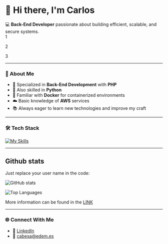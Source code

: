 # 👋 Hi there, I'm Carlos  

💻 **Back-End Developer** passionate about building efficient, scalable, and secure systems.  
1

2

3

---

### 🚀 About Me
- 🔧 Specialized in **Back-End Development** with **PHP**  
- 🐍 Also skilled in **Python**  
- 🐳 Familiar with **Docker** for containerized environments  
- ☁️ Basic knowledge of **AWS** services  
- 📚 Always eager to learn new technologies and improve my craft  

---

### 🛠️ Tech Stack  
[![My Skills](https://skillicons.dev/icons?i=aws,php,python,docker,git,linux,mysql,mint)](https://skillicons.dev)

-----------------------
## Github stats

Just replace your user name in the code:

![GitHub stats](https://github-readme-stats.vercel.app/api?username=cabesaEDEM&show_icons=true&theme=radical)


![Top Languages](https://github-readme-stats.vercel.app/api/top-langs/?username=cabesaEDEM&theme=blue-green)


More information can be found in the [LINK](https://github.com/cabesaE/github-readme-stats)

---

### 🌐 Connect With Me  
- 💼 [LinkedIn](https://www.linkedin.com/in/carlos-beltran-sanz)  
- 📧 cabesa@edem.es  